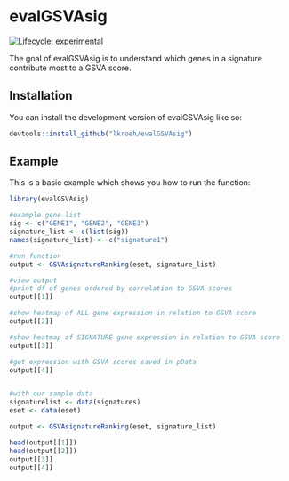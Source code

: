 
# evalGSVAsig

<!-- badges: start -->
[![Lifecycle: experimental](https://img.shields.io/badge/lifecycle-experimental-orange.svg)](https://lifecycle.r-lib.org/articles/stages.html#experimental)
<!-- badges: end -->

The goal of evalGSVAsig is to understand which genes in a signature contribute most to a GSVA score.

## Installation

You can install the development version of evalGSVAsig like so:

``` r
devtools::install_github("lkroeh/evalGSVAsig")
```

## Example

This is a basic example which shows you how to run the function:

``` r
library(evalGSVAsig)

#example gene list
sig <- c("GENE1", "GENE2", "GENE3")
signature_list <- c(list(sig))
names(signature_list) <- c("signature1")

#run function
output <- GSVAsignatureRanking(eset, signature_list)

#view output
#print df of genes ordered by correlation to GSVA scores
output[[1]]

#show heatmap of ALL gene expression in relation to GSVA score
output[[2]]

#show heatmap of SIGNATURE gene expression in relation to GSVA score
output[[3]]

#get expression with GSVA scores saved in pData
output[[4]]


#with our sample data
signaturelist <- data(signatures)
eset <- data(eset)

output <- GSVAsignatureRanking(eset, signature_list)

head(output[[1]])
head(output[[2]])
output[[3]]
output[[4]]
```

